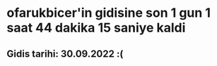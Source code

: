 # ofarukbicer'in gidisine son 1 gun 1 saat 44 dakika 15 saniye kaldi

## Gidis tarihi: 30.09.2022 :(